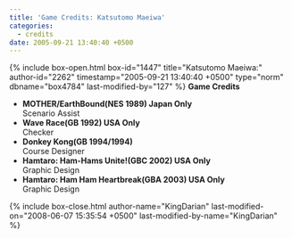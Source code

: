 ```yaml
---
title: 'Game Credits: Katsutomo Maeiwa'
categories:
  - credits
date: 2005-09-21 13:40:40 +0500
---
```

{% include box-open.html box-id="1447" title="Katsutomo Maeiwa:" author-id="2262" timestamp="2005-09-21 13:40:40 +0500" type="norm" dbname="box4784" last-modified-by="127" %}
<b>Game Credits</b>
 <UL>
    <LI><b>MOTHER/EarthBound(NES 1989) Japan Only</b><BR />
    Scenario Assist</LI>
    <LI><b>Wave Race(GB 1992) USA Only</b><BR />
    Checker</LI>
    <LI><b>Donkey Kong(GB 1994/1994)</b><BR />
    Course Designer</LI>
    <LI><b>Hamtaro: Ham-Hams Unite!(GBC 2002) USA Only</b><BR />
    Graphic Design</LI>
    <LI><b>Hamtaro: Ham Ham Heartbreak(GBA 2003) USA Only</b><BR />
    Graphic Design</LI>
 </UL>
{% include box-close.html author-name="KingDarian" last-modified-on="2008-06-07 15:35:54 +0500" last-modified-by-name="KingDarian" %}
